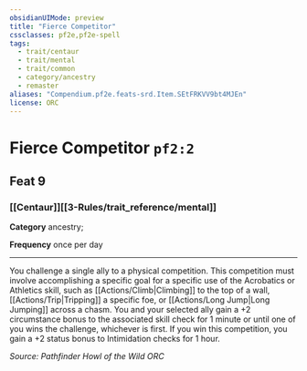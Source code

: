 ```yaml
---
obsidianUIMode: preview
title: "Fierce Competitor"
cssclasses: pf2e,pf2e-spell
tags:
  - trait/centaur
  - trait/mental
  - trait/common
  - category/ancestry
  - remaster
aliases: "Compendium.pf2e.feats-srd.Item.SEtFRKVV9bt4MJEn"
license: ORC
---
```

# Fierce Competitor `pf2:2`
## Feat 9
### [[Centaur]][[3-Rules/trait_reference/mental]]

**Category** ancestry; 




**Frequency** once per day

* * *

You challenge a single ally to a physical competition. This competition must involve accomplishing a specific goal for a specific use of the Acrobatics or Athletics skill, such as [[Actions/Climb|Climbing]] to the top of a wall, [[Actions/Trip|Tripping]] a specific foe, or [[Actions/Long Jump|Long Jumping]] across a chasm. You and your selected ally gain a +2 circumstance bonus to the associated skill check for 1 minute or until one of you wins the challenge, whichever is first. If you win this competition, you gain a +2 status bonus to Intimidation checks for 1 hour.

*Source: Pathfinder Howl of the Wild*
*ORC*